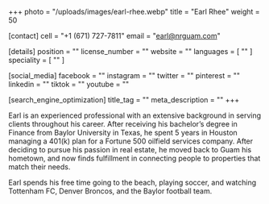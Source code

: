 +++
photo = "/uploads/images/earl-rhee.webp"
title = "Earl Rhee"
weight = 50

[contact]
cell = "+1 (671) 727-7811"
email = "earl@nrguam.com"

[details]
position = ""
license_number = ""
website = ""
languages = [ "" ]
speciality = [ "" ]

[social_media]
facebook = ""
instagram = ""
twitter = ""
pinterest = ""
linkedin = ""
tiktok = ""
youtube = ""

[search_engine_optimization]
title_tag = ""
meta_description = ""
+++

Earl is an experienced professional with an extensive background in serving clients throughout his career. After receiving his bachelor’s degree in Finance from Baylor University in Texas, he spent 5 years in Houston managing a 401(k) plan for a Fortune 500 oilfield services company. After deciding to pursue his passion in real estate, he moved back to Guam his hometown, and now finds fulfillment in connecting people to properties that match their needs.

Earl spends his free time going to the beach, playing soccer, and watching Tottenham FC, Denver Broncos, and the Baylor football team.
